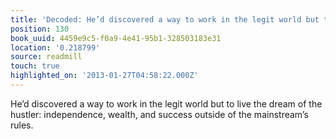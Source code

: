 ```yaml
---
title: 'Decoded: He’d discovered a way to work in the legit world but to live…'
position: 130
book_uuid: 4459e9c5-f0a9-4e41-95b1-328503183e31
location: '0.218799'
source: readmill
touch: true
highlighted_on: '2013-01-27T04:58:22.000Z'
---
```


He’d discovered a way to work in the legit world but to live the dream of the hustler: independence, wealth, and success outside of the mainstream’s rules.